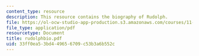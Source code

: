 ```yaml
---
content_type: resource
description: This resource contains the biography of Rudolph.
file: https://ol-ocw-studio-app-production.s3.amazonaws.com/courses/11-941-disaster-vulnerability-and-resilience-spring-2005/33ff0ea53bd449656709c53b3a6b552c_rudolphbio.pdf
file_type: application/pdf
resourcetype: Document
title: rudolphbio.pdf
uid: 33ff0ea5-3bd4-4965-6709-c53b3a6b552c
---
```

